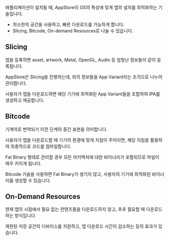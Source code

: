 애플리케이션이 설치될 때, AppStore이 OS의 특성에 맞게 앱의 설치를 최적화하는 기술입니다.
- 최소한의 공간을 사용하고, 빠른 다운로드를 가능하게 합니다.
- Slicing, Bitcode, On-demand Resources로 나눌 수 있습니다.

## Slicing
앱을 등록하면 asset, artwork, Metal, OpenGL, Audio 등 엄청난 정보들이 같이 등록됩니다.

AppStore은 Slicing을 진행하는데, 위의 정보들을 App Variant라는 조각으로 나누어 관리합니다.

사용자가 앱을 다운로드하면 해당 기기에 최적화된 App Variant들을 조합하여 IPA를 생성하고 제공합니다.

## Bitcode
기계어로 번역되기 이전 단계의 중간 표현을 의미합니다.

사용자가 앱을 다운로드할 때 기기의 환경에 맞게 지침이 주어지면, 해당 지침을 활용하여 최종적으로 코드를 컴파일합니다.

Fat Binary 형태로 관리할 경우 모든 아키텍처에 대한 바이너리가 포함되므로 파일이 매우 커지게 됩니다.

Bitcode 기술을 사용하면 Fat Binary가 생기지 않고, 사용자의 기기에 최적화된 바이너리를 생성할 수 있습니다.

## On-Demand Resources
현재 앱의 시점에서 필요 없는 컨텐츠들을 다운로드하지 않고, 추후 필요할 때 다운로드하는 방식입니다.

제한된 저장 공간의 디바이스를 지원하고, 앱 다운로드 시간이 감소하는 등의 효과가 있습니다.